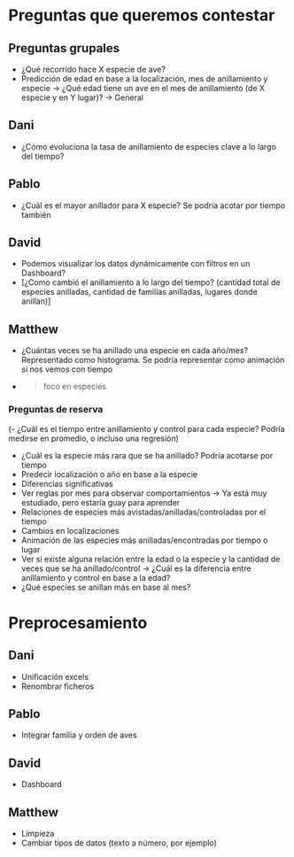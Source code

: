 # Preguntas que queremos contestar
## Preguntas grupales

- ¿Qué recorrido hace X especie de ave?
- Predicción de edad en base a la localización, mes de anillamiento y especie -> ¿Qué edad tiene un ave en el mes de anillamiento (de X especie y en Y lugar)? -> General

## Dani

- ¿Cómo evoluciona la tasa de anillamiento de especies clave a lo largo del tiempo?

## Pablo

- ¿Cuál es el mayor anillador para X especie? Se podría acotar por tiempo también

## David

- Podemos visualizar los datos dynámicamente con filtros en un Dashboard?
- [¿Como cambió el anillamiento a lo largo del tiempo? (cantidad total de especies anilladas, cantidad de familias anilladas, lugares donde anillan)]

## Matthew

- ¿Cuántas veces se ha anillado una especie en cada año/mes? Representado como histograma. Se podría representar como animación si nos vemos con tiempo
- > foco en especies

### Preguntas de reserva

(- ¿Cuál es el tiempo entre anillamiento y control para cada especie? Podría medirse en promedio, o incluso una regresión)
- ¿Cuál es la especie más rara que se ha anillado? Podría acotarse por tiempo
- Predecir localización o año en base a la especie
- Diferencias significativas
- Ver reglas por mes para observar comportamientos -> Ya está muy estudiado, pero estaría guay para aprender
- Relaciones de especies más avistadas/anilladas/controladas por el tiempo
- Cambios en localizaciones
- Animación de las especies más anilladas/encontradas por tiempo o lugar
- Ver si existe alguna relación entre la edad o la especie y la cantidad de veces que se ha anillado/control -> ¿Cuál es la diferencia entre anillamiento y control en base a la edad?
- ¿Qué especies se anillan más en base al mes?




# Preprocesamiento
## Dani
- Unificación excels
- Renombrar ficheros

## Pablo
- Integrar familia y orden de aves

## David
- Dashboard

## Matthew
- Limpieza
- Cambiar tipos de datos (texto a número, por ejemplo)
